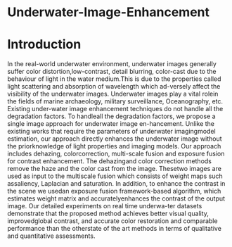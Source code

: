 # Underwater-Image-Enhancement

# Introduction
In the real-world underwater environment, underwater images generally suffer color distortion,low-contrast, detail blurring, color-cast due to the behaviour of light in the water medium.This is due to the properties called light scattering and absorption of wavelength which ad-versely affect the visibility of the underwater images. Underwater images 
play a vital rolein the fields of marine archaeology, military surveillance, Oceanography, etc. Existing under-water image enhancement techniques do not handle all the degradation factors. To handleall the degradation factors, we propose a single image approach for underwater image en-hancement.  Unlike the existing works that require the parameters of underwater imagingmodel estimation, our approach directly enhances the underwater image without the priorknowledge of light properties and imaging models.  Our approach includes dehazing, colorcorrection, multi-scale fusion and exposure fusion for contrast enhancement. The dehazingand color correction methods remove the haze and the color cast from the image.  Thesetwo images are used as input to the multiscale fusion which consists of weight maps such assaliency, Laplacian and saturation. In addition, to enhance the contrast in the scene we usedan exposure fusion framework-based algorithm, which estimates weight matrix and accuratelyenhances the contrast of the output image. Our detailed experiments on real time underwa-ter datasets demonstrate that the proposed method achieves better visual quality, improvedglobal contrast, and accurate color restoration and comparable performance than the otherstate of the art methods in terms of qualitative and quantitative assessments.
